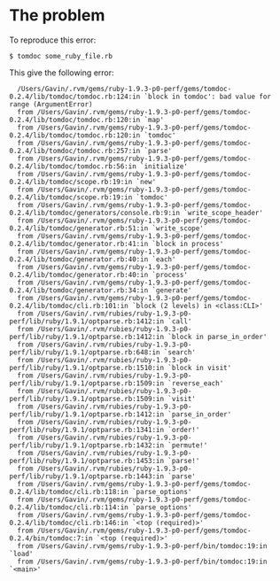 # The problem

To reproduce this error: 

    $ tomdoc some_ruby_file.rb
    
This give the following error:

      /Users/Gavin/.rvm/gems/ruby-1.9.3-p0-perf/gems/tomdoc-0.2.4/lib/tomdoc/tomdoc.rb:124:in `block in tomdoc': bad value for range (ArgumentError)
      from /Users/Gavin/.rvm/gems/ruby-1.9.3-p0-perf/gems/tomdoc-0.2.4/lib/tomdoc/tomdoc.rb:120:in `map'
      from /Users/Gavin/.rvm/gems/ruby-1.9.3-p0-perf/gems/tomdoc-0.2.4/lib/tomdoc/tomdoc.rb:120:in `tomdoc'
      from /Users/Gavin/.rvm/gems/ruby-1.9.3-p0-perf/gems/tomdoc-0.2.4/lib/tomdoc/tomdoc.rb:257:in `parse'
      from /Users/Gavin/.rvm/gems/ruby-1.9.3-p0-perf/gems/tomdoc-0.2.4/lib/tomdoc/tomdoc.rb:56:in `initialize'
      from /Users/Gavin/.rvm/gems/ruby-1.9.3-p0-perf/gems/tomdoc-0.2.4/lib/tomdoc/scope.rb:19:in `new'
      from /Users/Gavin/.rvm/gems/ruby-1.9.3-p0-perf/gems/tomdoc-0.2.4/lib/tomdoc/scope.rb:19:in `tomdoc'
      from /Users/Gavin/.rvm/gems/ruby-1.9.3-p0-perf/gems/tomdoc-0.2.4/lib/tomdoc/generators/console.rb:9:in `write_scope_header'
      from /Users/Gavin/.rvm/gems/ruby-1.9.3-p0-perf/gems/tomdoc-0.2.4/lib/tomdoc/generator.rb:51:in `write_scope'
      from /Users/Gavin/.rvm/gems/ruby-1.9.3-p0-perf/gems/tomdoc-0.2.4/lib/tomdoc/generator.rb:41:in `block in process'
      from /Users/Gavin/.rvm/gems/ruby-1.9.3-p0-perf/gems/tomdoc-0.2.4/lib/tomdoc/generator.rb:40:in `each'
      from /Users/Gavin/.rvm/gems/ruby-1.9.3-p0-perf/gems/tomdoc-0.2.4/lib/tomdoc/generator.rb:40:in `process'
      from /Users/Gavin/.rvm/gems/ruby-1.9.3-p0-perf/gems/tomdoc-0.2.4/lib/tomdoc/generator.rb:34:in `generate'
      from /Users/Gavin/.rvm/gems/ruby-1.9.3-p0-perf/gems/tomdoc-0.2.4/lib/tomdoc/cli.rb:101:in `block (2 levels) in <class:CLI>'
      from /Users/Gavin/.rvm/rubies/ruby-1.9.3-p0-perf/lib/ruby/1.9.1/optparse.rb:1412:in `call'
      from /Users/Gavin/.rvm/rubies/ruby-1.9.3-p0-perf/lib/ruby/1.9.1/optparse.rb:1412:in `block in parse_in_order'
      from /Users/Gavin/.rvm/rubies/ruby-1.9.3-p0-perf/lib/ruby/1.9.1/optparse.rb:648:in `search'
      from /Users/Gavin/.rvm/rubies/ruby-1.9.3-p0-perf/lib/ruby/1.9.1/optparse.rb:1510:in `block in visit'
      from /Users/Gavin/.rvm/rubies/ruby-1.9.3-p0-perf/lib/ruby/1.9.1/optparse.rb:1509:in `reverse_each'
      from /Users/Gavin/.rvm/rubies/ruby-1.9.3-p0-perf/lib/ruby/1.9.1/optparse.rb:1509:in `visit'
      from /Users/Gavin/.rvm/rubies/ruby-1.9.3-p0-perf/lib/ruby/1.9.1/optparse.rb:1412:in `parse_in_order'
      from /Users/Gavin/.rvm/rubies/ruby-1.9.3-p0-perf/lib/ruby/1.9.1/optparse.rb:1341:in `order!'
      from /Users/Gavin/.rvm/rubies/ruby-1.9.3-p0-perf/lib/ruby/1.9.1/optparse.rb:1432:in `permute!'
      from /Users/Gavin/.rvm/rubies/ruby-1.9.3-p0-perf/lib/ruby/1.9.1/optparse.rb:1453:in `parse!'
      from /Users/Gavin/.rvm/rubies/ruby-1.9.3-p0-perf/lib/ruby/1.9.1/optparse.rb:1443:in `parse'
      from /Users/Gavin/.rvm/gems/ruby-1.9.3-p0-perf/gems/tomdoc-0.2.4/lib/tomdoc/cli.rb:118:in `parse_options'
      from /Users/Gavin/.rvm/gems/ruby-1.9.3-p0-perf/gems/tomdoc-0.2.4/lib/tomdoc/cli.rb:114:in `parse_options'
      from /Users/Gavin/.rvm/gems/ruby-1.9.3-p0-perf/gems/tomdoc-0.2.4/lib/tomdoc/cli.rb:146:in `<top (required)>'
      from /Users/Gavin/.rvm/gems/ruby-1.9.3-p0-perf/gems/tomdoc-0.2.4/bin/tomdoc:7:in `<top (required)>'
      from /Users/Gavin/.rvm/gems/ruby-1.9.3-p0-perf/bin/tomdoc:19:in `load'
      from /Users/Gavin/.rvm/gems/ruby-1.9.3-p0-perf/bin/tomdoc:19:in `<main>'
